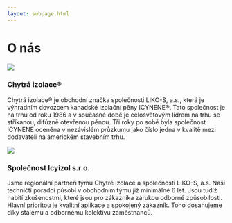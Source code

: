 ```yaml
---
layout: subpage.html
---
```


<!--<section><div>-->

# O nás

<!--</div></section>-->

<!--<section><div>-->

<!--<div class="grid o-nas"><div class="col">-->

![](/assets/original/icynene_logo.png)

### Chytrá izolace®

Chytrá izolace® je obchodní značka společnosti LIKO-S, a.s., která je výhradním dovozcem kanadské izolační pěny ICYNENE®. Tato společnost je na trhu od roku 1986 a v současné době je celosvětovým lídrem na trhu se stříkanou, difúzně otevřenou pěnou. Tři roky po sobě byla společnost ICYNENE oceněna v nezávislém průzkumu jako číslo jedna v kvalitě mezi dodavateli na americkém stavebním trhu.

<!--</div><div class="col">-->

![](/assets/original/icyizol_logo.png)

### Společnost Icyizol s.r.o.

Jsme regionální partneři týmu Chytré izolace a společnosti LIKO-S, a.s. Naši techničtí poradci působí v obchodním týmu již minimálně 6 let. Jsou tudíž nabití zkušenostmi, které jsou pro zákazníka zárukou odborné způsobilosti. Hlavní prioritou je kvalitní aplikace a spokojený zákazník. Toho dosahujeme díky stálému a odbornému kolektivu zaměstnanců.

<!--</div></div>-->

<!--</div></section>-->

